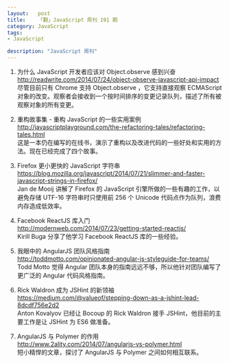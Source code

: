 ```yaml
--- 
layout:   post
title:    「翻」JavaScript 周刊 191 期
category: JavaScript
tags: 
- JavaScript

description: "JavaScript 周刊"
---
```


1. 为什么 JavaScript 开发者应该对 Object.observe 感到兴奋  
   <http://readwrite.com/2014/07/24/object-observe-javascript-api-impact>  
   尽管目前只有 Chrome 支持 Object.observe ，它支持直接观察 ECMAScript 对象的改变。观察者会接收到一个按时间排序的变更记录队列，描述了所有被观察对象的所有变更。

2. 重构故事集 - 重构 JavaScript 的一些实用案例  
   <http://javascriptplayground.com/the-refactoring-tales/refactoring-tales.html>  
   这是一本仍在编写的在线书，演示了重构以及改进代码的一些好处和实用的方法。现在已经完成了四个故事。

3. Firefox 更小更快的 JavaScript 字符串  
   <https://blog.mozilla.org/javascript/2014/07/21/slimmer-and-faster-javascript-strings-in-firefox/>  
   Jan de Mooij 讲解了 Firefox 的 JavaScript 引擎所做的一些有趣的工作，以避免存储 UTF-16 字符串时只使用前 256 个 Unicode 代码点作为队列，浪费内存造成低效率。

4. Facebook ReactJS 库入门  
   <http://modernweb.com/2014/07/23/getting-started-reactjs/>  
   Kirill Buga 分享了他学习 Facebook ReactJS 库的一些经验。

5. 我眼中的 AngularJS 团队风格指南  
   <http://toddmotto.com/opinionated-angular-js-styleguide-for-teams/>  
   Todd Motto 觉得 Angular 团队本身的指南远远不够，所以他针对团队编写了更广泛的 Angular 代码风格指南。

6. Rick Waldron 成为 JSHint 的新领袖  
   <https://medium.com/@valueof/stepping-down-as-a-jshint-lead-8dcdf756e2d2>  
   Anton Kovalyov 已经让 Bocoup 的 Rick Waldron 接手 JSHint，他目前的主要工作是让 JSHint 为 ES6 做准备。

7. AngularJS 与 Polymer 的作用  
   <http://www.2ality.com/2014/07/angularjs-vs-polymer.html>  
   短小精悍的文章，探讨了 AngularJS 与 Polymer 之间如何相互联系。